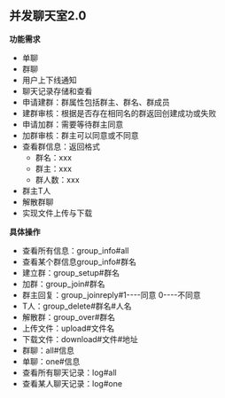 ## 并发聊天室2.0

**功能需求**
+ 单聊
+ 群聊
+ 用户上下线通知
+ 聊天记录存储和查看
+ 申请建群：群属性包括群主、群名、群成员
+ 建群审核：根据是否存在相同名的群返回创建成功或失败
+ 申请加群：需要等待群主同意
+ 加群审核：群主可以同意或不同意
+ 查看群信息：返回格式
  * 群名：xxx
  * 群主：xxx
  * 群人数：xxx
+ 群主T人
+ 解散群聊
+ 实现文件上传与下载

**具体操作**
+ 查看所有信息：group_info#all
+ 查看某个群信息group_info#群名	
+ 建立群：group_setup#群名
+ 加群：group_join#群名
+ 群主回复：group_joinreply#1----同意  0----不同意
+ T人：group_delete#群名#人名
+ 解散群：group_over#群名
+ 上传文件：upload#文件名 
+ 下载文件：download#文件#地址	
+ 群聊：all#信息
+ 单聊：one#信息
+ 查看所有聊天记录：log#all
+ 查看某人聊天记录：log#one
